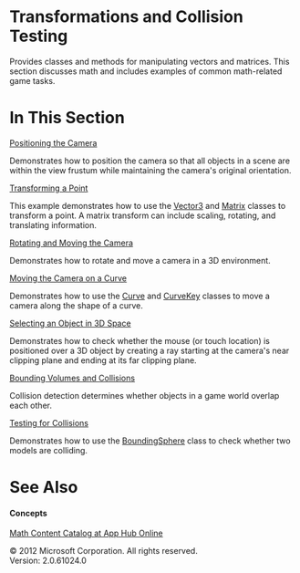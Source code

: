 ﻿

# Transformations and Collision Testing

Provides classes and methods for manipulating vectors and matrices. This section discusses math and includes examples of common math-related game tasks.

# In This Section

[Positioning the Camera](Math_HowTo_FitCameraToScene.md)

Demonstrates how to position the camera so that all objects in a scene are within the view frustum while maintaining the camera's original orientation.

[Transforming a Point](Math_HowTo_TransformPoint.md)

This example demonstrates how to use the [Vector3](T_Microsoft_Xna_Framework_Vector3.md) and [Matrix](T_Microsoft_Xna_Framework_Matrix.md) classes to transform a point. A matrix transform can include scaling, rotating, and translating information.

[Rotating and Moving the Camera](Math_HowTo_RotateMoveCamera.md)

Demonstrates how to rotate and move a camera in a 3D environment.

[Moving the Camera on a Curve](Math_HowTo_ScriptedCamera.md)

Demonstrates how to use the [Curve](T_Microsoft_Xna_Framework_Curve.md) and [CurveKey](T_Microsoft_Xna_Framework_CurveKey.md) classes to move a camera along the shape of a curve.

[Selecting an Object in 3D Space](Math_HowTo_DetectClicked3DObject.md)

Demonstrates how to check whether the mouse (or touch location) is positioned over a 3D object by creating a ray starting at the camera's near clipping plane and ending at its far clipping plane.

[Bounding Volumes and Collisions](Math_CollisionDetectionOverview.md)

Collision detection determines whether objects in a game world overlap each other.

[Testing for Collisions](Math_HowTo_DetectTwoObjectsColliding.md)

Demonstrates how to use the [BoundingSphere](T_Microsoft_Xna_Framework_BoundingSphere.md) class to check whether two models are colliding.

# See Also

#### Concepts

[Math Content Catalog at App Hub Online](http://go.microsoft.com/fwlink/?LinkId=128874)  

© 2012 Microsoft Corporation. All rights reserved.  
Version: 2.0.61024.0